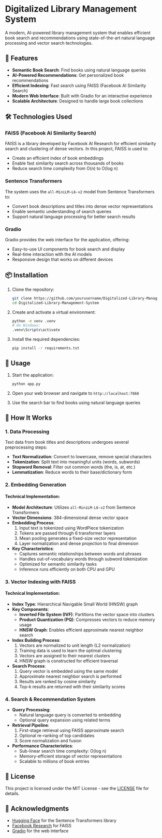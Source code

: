# Digitalized Library Management System

A modern, AI-powered library management system that enables efficient book search and recommendations using state-of-the-art natural language processing and vector search technologies.

## 🚀 Features

- **Semantic Book Search**: Find books using natural language queries
- **AI-Powered Recommendations**: Get personalized book recommendations
- **Efficient Indexing**: Fast search using FAISS (Facebook AI Similarity Search)
- **Modern Web Interface**: Built with Gradio for an interactive experience
- **Scalable Architecture**: Designed to handle large book collections

## 🛠️ Technologies Used

### FAISS (Facebook AI Similarity Search)
FAISS is a library developed by Facebook AI Research for efficient similarity search and clustering of dense vectors. In this project, FAISS is used to:
- Create an efficient index of book embeddings
- Enable fast similarity search across thousands of books
- Reduce search time complexity from O(n) to O(log n)

### Sentence Transformers
The system uses the `all-MiniLM-L6-v2` model from Sentence Transformers to:
- Convert book descriptions and titles into dense vector representations
- Enable semantic understanding of search queries
- Support natural language processing for better search results

### Gradio
Gradio provides the web interface for the application, offering:
- Easy-to-use UI components for book search and display
- Real-time interaction with the AI models
- Responsive design that works on different devices

## 📦 Installation

1. Clone the repository:
   ```bash
   git clone https://github.com/yourusername/Digitalized-Library-Management-System.git
   cd Digitalized-Library-Management-System
   ```

2. Create and activate a virtual environment:
   ```bash
   python -m venv .venv
   # On Windows:
   .venv\Scripts\activate
   ```

3. Install the required dependencies:
   ```bash
   pip install -r requirements.txt
   ```

## 🚀 Usage

1. Start the application:
   ```bash
   python app.py
   ```

2. Open your web browser and navigate to `http://localhost:7860`

3. Use the search bar to find books using natural language queries

## 🧠 How It Works

### 1. Data Processing
Text data from book titles and descriptions undergoes several preprocessing steps:
- **Text Normalization**: Convert to lowercase, remove special characters
- **Tokenization**: Split text into meaningful units (words, subwords)
- **Stopword Removal**: Filter out common words (the, is, at, etc.)
- **Lemmatization**: Reduce words to their base/dictionary form

### 2. Embedding Generation
#### Technical Implementation:
- **Model Architecture**: Utilizes `all-MiniLM-L6-v2` from Sentence Transformers
- **Vector Dimensions**: 384-dimensional dense vector space
- **Embedding Process**:
  1. Input text is tokenized using WordPiece tokenization
  2. Tokens are passed through 6 transformer layers
  3. Mean pooling generates a fixed-size vector representation
  4. Layer normalization and dense projection to final dimension
- **Key Characteristics**:
  - Captures semantic relationships between words and phrases
  - Handles out-of-vocabulary words through subword tokenization
  - Optimized for semantic similarity tasks
  - Inference runs efficiently on both CPU and GPU

### 3. Vector Indexing with FAISS
#### Technical Implementation:
- **Index Type**: Hierarchical Navigable Small World (HNSW) graph
- **Key Components**:
  - **Inverted File System (IVF)**: Partitions the vector space into clusters
  - **Product Quantization (PQ)**: Compresses vectors to reduce memory usage
  - **HNSW Graph**: Enables efficient approximate nearest neighbor search
- **Index Building Process**:
  1. Vectors are normalized to unit length (L2 normalization)
  2. Training data is used to learn the optimal clustering
  3. Vectors are assigned to their nearest clusters
  4. HNSW graph is constructed for efficient traversal
- **Search Process**:
  1. Query vector is embedded using the same model
  2. Approximate nearest neighbor search is performed
  3. Results are ranked by cosine similarity
  4. Top-k results are returned with their similarity scores

### 4. Search & Recommendation System
- **Query Processing**:
  - Natural language query is converted to embedding
  - Optional query expansion using related terms
- **Retrieval Pipeline**:
  1. First-stage retrieval using FAISS approximate search
  2. Optional re-ranking of top candidates
  3. Score normalization and fusion
- **Performance Characteristics**:
  - Sub-linear search time complexity: O(log n)
  - Memory-efficient storage of vector representations
  - Scalable to millions of book entries


## 📄 License

This project is licensed under the MIT License - see the [LICENSE](LICENSE) file for details.

## 🙏 Acknowledgments

- [Hugging Face](https://huggingface.co/) for the Sentence Transformers library
- [Facebook Research](https://research.facebook.com/) for FAISS
- [Gradio](https://gradio.app/) for the web interface